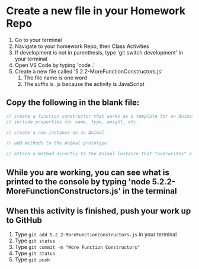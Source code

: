 # Create a new file in your Homework Repo

1. Go to your terminal
2. Navigate to your homework Repo, then Class Activities
3. If development is not in parenthesis, type 'git switch development' in your terminal
4. Open VS Code by typing 'code .'
5. Create a new file called '5.2.2-MoreFunctionConstructors.js'
   1. The file name is one word
   2. The suffix is .js because the activity is JavaScript

## Copy the following in the blank file:

```javascript
// create a function constructor that works as a template for an Animal
// include properties for name, type, weight, etc.

// create a new instance on an Animal

// add methods to the Animal prototype

// attach a method directly to the Animal instance that "overwrites" a prototype method
```

## While you are working, you can see what is printed to the console by typing 'node 5.2.2-MoreFunctionConstructors.js' in the terminal

## When this activity is finished, push your work up to GitHub

1. Type `git add 5.2.2-MoreFunctionConstructors.js` in your terminal
2. Type `git status`
3. Type `git commit -m "More Function Constructors"`
4. Type `git status`
5. Type `git push`
